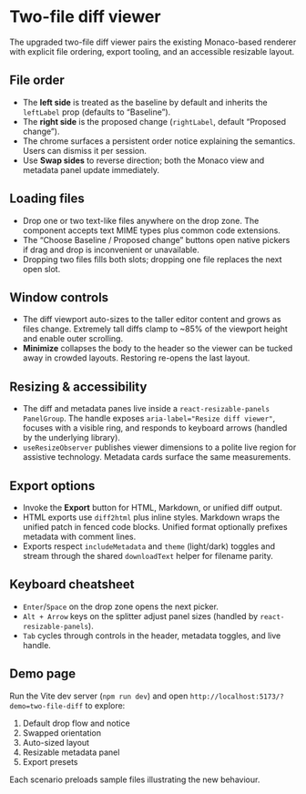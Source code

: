 # Two-file diff viewer

The upgraded two-file diff viewer pairs the existing Monaco-based renderer with
explicit file ordering, export tooling, and an accessible resizable layout.

## File order

- The **left side** is treated as the baseline by default and inherits the
  `leftLabel` prop (defaults to “Baseline”).
- The **right side** is the proposed change (`rightLabel`, default “Proposed
  change”).
- The chrome surfaces a persistent order notice explaining the semantics. Users
  can dismiss it per session.
- Use **Swap sides** to reverse direction; both the Monaco view and metadata
  panel update immediately.

## Loading files

- Drop one or two text-like files anywhere on the drop zone. The component
  accepts text MIME types plus common code extensions.
- The “Choose Baseline / Proposed change” buttons open native pickers if drag
  and drop is inconvenient or unavailable.
- Dropping two files fills both slots; dropping one file replaces the next open
  slot.

## Window controls

- The diff viewport auto-sizes to the taller editor content and grows as files
  change. Extremely tall diffs clamp to ~85% of the viewport height and enable
  outer scrolling.
- **Minimize** collapses the body to the header so the viewer can be tucked
  away in crowded layouts. Restoring re-opens the last layout.

## Resizing & accessibility

- The diff and metadata panes live inside a `react-resizable-panels`
  `PanelGroup`. The handle exposes `aria-label="Resize diff viewer"`, focuses
  with a visible ring, and responds to keyboard arrows (handled by the
  underlying library).
- `useResizeObserver` publishes viewer dimensions to a polite live region for
  assistive technology. Metadata cards surface the same measurements.

## Export options

- Invoke the **Export** button for HTML, Markdown, or unified diff output.
- HTML exports use `diff2html` plus inline styles. Markdown wraps the unified
  patch in fenced code blocks. Unified format optionally prefixes metadata with
  comment lines.
- Exports respect `includeMetadata` and `theme` (light/dark) toggles and stream
  through the shared `downloadText` helper for filename parity.

## Keyboard cheatsheet

- `Enter`/`Space` on the drop zone opens the next picker.
- `Alt + Arrow` keys on the splitter adjust panel sizes (handled by
  `react-resizable-panels`).
- `Tab` cycles through controls in the header, metadata toggles, and live
  handle.

## Demo page

Run the Vite dev server (`npm run dev`) and open
`http://localhost:5173/?demo=two-file-diff` to explore:

1. Default drop flow and notice
2. Swapped orientation
3. Auto-sized layout
4. Resizable metadata panel
5. Export presets

Each scenario preloads sample files illustrating the new behaviour.
